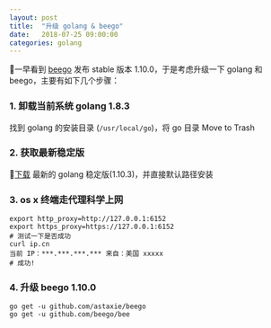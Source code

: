 ```yaml
---
layout: post
title:  "升级 golang & beego"
date:   2018-07-25 09:00:00
categories: golang
---
```


一早看到 [beego](https://beego.me/) 发布 stable 版本 1.10.0，于是考虑升级一下 golang 和 beego，主要有如下几个步骤：


### 1. 卸载当前系统 golang 1.8.3 
找到 golang 的安装目录 (`/usr/local/go`)，将 go 目录 Move to Trash

### 2. 获取最新稳定版 
[下载](https://golang.org/dl/) 最新的 golang 稳定版(1.10.3)，并直接默认路径安装

### 3. os x 终端走代理科学上网
```shell
export http_proxy=http://127.0.0.1:6152
export https_proxy=https://127.0.0.1:6152
# 测试一下是否成功
curl ip.cn
当前 IP：***.***.***.*** 来自：美国 xxxxx
# 成功!
```
### 4. 升级 beego 1.10.0

```shell
go get -u github.com/astaxie/beego
go get -u github.com/beego/bee
```
